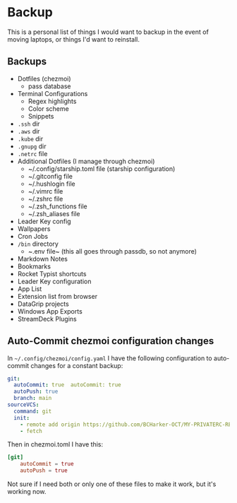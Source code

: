 # Backup

This is a personal list of things I would want to backup in the event of moving laptops, or things I'd want to reinstall. 

## Backups

- Dotfiles (chezmoi)
  - pass database
- Terminal Configurations
  - Regex highlights
  - Color scheme
  - Snippets
- `.ssh` dir
- `.aws` dir
- `.kube` dir
- `.gnupg` dir
- `.netrc` file
- Additional Dotfiles (I manage through chezmoi)
  - ~/.config/starship.toml file (starship configuration)
  - ~/.gitconfig file
  - ~/.hushlogin file
  - ~/.vimrc file
  - ~/.zshrc file
  - ~/.zsh_functions file
  - ~/.zsh_aliases file
- Leader Key config
- Wallpapers
- Cron Jobs
- `/bin` directory
  - ~.env file~ (this all goes through passdb, so not anymore)
- Markdown Notes
- Bookmarks
- Rocket Typist shortcuts
- Leader Key configuration
- App List
- Extension list from browser
- DataGrip projects
- Windows App Exports
- StreamDeck Plugins

## Auto-Commit chezmoi configuration changes

In `~/.config/chezmoi/config.yaml` I have the following configuration to auto-commit changes for a constant backup:

```yaml
git:
  autoCommit: true  autoCommit: true
  autoPush: true
  branch: main
sourceVCS:
  command: git
  init:
    - remote add origin https://github.com/BCHarker-OCT/MY-PRIVATERC-REPO.git
    - fetch
``` 

Then in chezmoi.toml I have this:

```toml
[git]
    autoCommit = true
    autoPush = true
```

Not sure if I need both or only one of these files to make it work, but it's working now.
